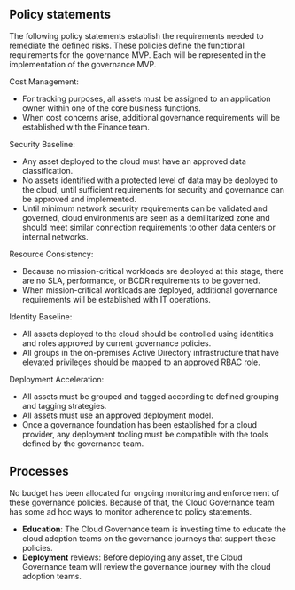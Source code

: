 <!-- TEMPLATE FILE - DO NOT ADD METADATA -->

## Policy statements

The following policy statements establish the requirements needed to remediate the defined risks. These policies define the functional requirements for the governance MVP. Each will be represented in the implementation of the governance MVP.

Cost Management:

- For tracking purposes, all assets must be assigned to an application owner within one of the core business functions.
- When cost concerns arise, additional governance requirements will be established with the Finance team.

Security Baseline:

- Any asset deployed to the cloud must have an approved data classification.
- No assets identified with a protected level of data may be deployed to the cloud, until sufficient requirements for security and governance can be approved and implemented.
- Until minimum network security requirements can be validated and governed, cloud environments are seen as a demilitarized zone and should meet similar connection requirements to other data centers or internal networks.

Resource Consistency:

- Because no mission-critical workloads are deployed at this stage, there are no SLA, performance, or BCDR requirements to be governed.
- When mission-critical workloads are deployed, additional governance requirements will be established with IT operations.

Identity Baseline:

- All assets deployed to the cloud should be controlled using identities and roles approved by current governance policies.
- All groups in the on-premises Active Directory infrastructure that have elevated privileges should be mapped to an approved RBAC role.

Deployment Acceleration:

- All assets must be grouped and tagged according to defined grouping and tagging strategies.
- All assets must use an approved deployment model.
- Once a governance foundation has been established for a cloud provider, any deployment tooling must be compatible with the tools defined by the governance team.

## Processes

No budget has been allocated for ongoing monitoring and enforcement of these governance policies. Because of that, the Cloud Governance team has some ad hoc ways to monitor adherence to policy statements.

- **Education**: The Cloud Governance team is investing time to educate the cloud adoption teams on the governance journeys that support these policies.
- **Deployment** reviews: Before deploying any asset, the Cloud Governance team will review the governance journey with the cloud adoption teams.
